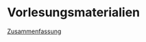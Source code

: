 # Vorlesungsmaterialien
[Zusammenfassung](https://github.com/mekay007/web/blob/main/Klausurfolien.pdf)
